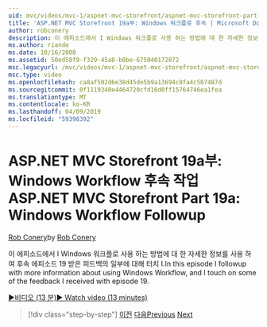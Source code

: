 ```yaml
---
uid: mvc/videos/mvc-1/aspnet-mvc-storefront/aspnet-mvc-storefront-part-19a-windows-workflow-followup
title: 'ASP.NET MVC Storefront 19a부: Windows 워크플로 후속 | Microsoft Docs'
author: robconery
description: 이 에피소드에서 I Windows 워크플로 사용 하는 방법에 대 한 자세한 정보를 사용 하 여 후속 에피소드 19 받은 피드백의 일부에 대해 터치 I.
ms.author: riande
ms.date: 10/16/2008
ms.assetid: 50ed58f9-f329-45a8-b8be-675040172072
msc.legacyurl: /mvc/videos/mvc-1/aspnet-mvc-storefront/aspnet-mvc-storefront-part-19a-windows-workflow-followup
msc.type: video
ms.openlocfilehash: ca8af502d6e38d45de5b9a13694c8fa4c507487d
ms.sourcegitcommit: 0f1119340e4464720cfd16d0ff15764746ea1fea
ms.translationtype: MT
ms.contentlocale: ko-KR
ms.lasthandoff: 04/09/2019
ms.locfileid: "59398392"
---
```

# <a name="aspnet-mvc-storefront-part-19a-windows-workflow-followup"></a><span data-ttu-id="d3ca6-103">ASP.NET MVC Storefront 19a부: Windows Workflow 후속 작업</span><span class="sxs-lookup"><span data-stu-id="d3ca6-103">ASP.NET MVC Storefront Part 19a: Windows Workflow Followup</span></span>

<span data-ttu-id="d3ca6-104">[Rob Conery](https://github.com/robconery)</span><span class="sxs-lookup"><span data-stu-id="d3ca6-104">by [Rob Conery](https://github.com/robconery)</span></span>

<span data-ttu-id="d3ca6-105">이 에피소드에서 I Windows 워크플로 사용 하는 방법에 대 한 자세한 정보를 사용 하 여 후속 에피소드 19 받은 피드백의 일부에 대해 터치 I.</span><span class="sxs-lookup"><span data-stu-id="d3ca6-105">In this episode I followup with more information about using Windows Workflow, and I touch on some of the feedback I received with episode 19.</span></span>

[<span data-ttu-id="d3ca6-106">&#9654;비디오 (13 분)</span><span class="sxs-lookup"><span data-stu-id="d3ca6-106">&#9654; Watch video (13 minutes)</span></span>](https://channel9.msdn.com/Blogs/ASP-NET-Site-Videos/aspnet-mvc-storefront-part-19a-windows-workflow-followup)

> [!div class="step-by-step"]
> <span data-ttu-id="d3ca6-107">[이전](aspnet-mvc-storefront-part-19-processing-orders-with-windows-workflow.md)
> [다음](aspnet-mvc-storefront-part-20-logging.md)</span><span class="sxs-lookup"><span data-stu-id="d3ca6-107">[Previous](aspnet-mvc-storefront-part-19-processing-orders-with-windows-workflow.md)
[Next](aspnet-mvc-storefront-part-20-logging.md)</span></span>
